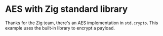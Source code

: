 # AES with Zig standard library

Thanks for the Zig team, there's an AES implementation in `std.crypto`.
This example uses the built‑in library to encrypt a payload.
